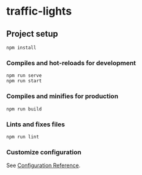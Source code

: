 # traffic-lights

## Project setup
```
npm install
```

### Compiles and hot-reloads for development
```
npm run serve
npm run start
```

### Compiles and minifies for production
```
npm run build
```

### Lints and fixes files
```
npm run lint
```

### Customize configuration
See [Configuration Reference](https://cli.vuejs.org/config/).
